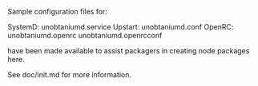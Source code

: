 Sample configuration files for:

SystemD: unobtaniumd.service
Upstart: unobtaniumd.conf
OpenRC:  unobtaniumd.openrc
         unobtaniumd.openrcconf

have been made available to assist packagers in creating node packages here.

See doc/init.md for more information.
